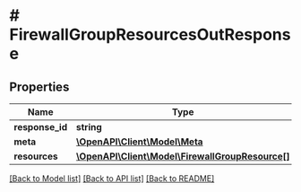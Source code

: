 # # FirewallGroupResourcesOutResponse

## Properties

Name | Type | Description | Notes
------------ | ------------- | ------------- | -------------
**response_id** | **string** | ID запроса. | [optional]
**meta** | [**\OpenAPI\Client\Model\Meta**](Meta.md) |  |
**resources** | [**\OpenAPI\Client\Model\FirewallGroupResource[]**](FirewallGroupResource.md) |  |

[[Back to Model list]](../../README.md#models) [[Back to API list]](../../README.md#endpoints) [[Back to README]](../../README.md)
